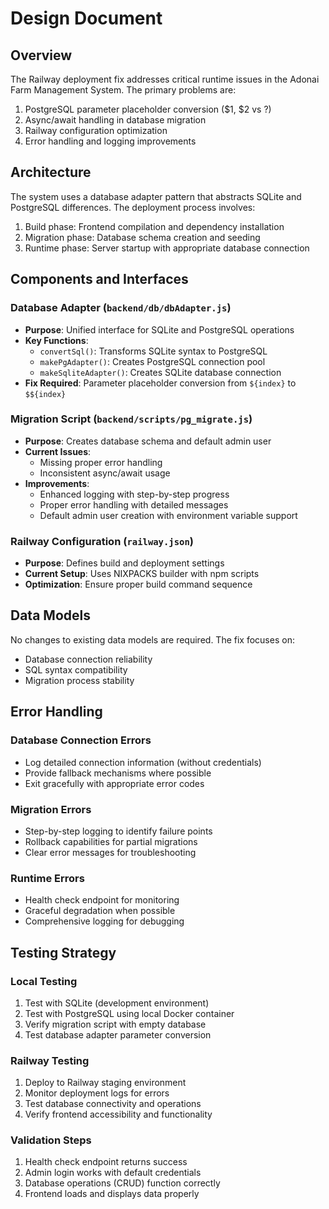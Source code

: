 # Design Document

## Overview

The Railway deployment fix addresses critical runtime issues in the Adonai Farm Management System. The primary problems are:
1. PostgreSQL parameter placeholder conversion ($1, $2 vs ?)
2. Async/await handling in database migration
3. Railway configuration optimization
4. Error handling and logging improvements

## Architecture

The system uses a database adapter pattern that abstracts SQLite and PostgreSQL differences. The deployment process involves:
1. Build phase: Frontend compilation and dependency installation
2. Migration phase: Database schema creation and seeding
3. Runtime phase: Server startup with appropriate database connection

## Components and Interfaces

### Database Adapter (`backend/db/dbAdapter.js`)
- **Purpose**: Unified interface for SQLite and PostgreSQL operations
- **Key Functions**:
  - `convertSql()`: Transforms SQLite syntax to PostgreSQL
  - `makePgAdapter()`: Creates PostgreSQL connection pool
  - `makeSqliteAdapter()`: Creates SQLite database connection
- **Fix Required**: Parameter placeholder conversion from `${index}` to `$${index}`

### Migration Script (`backend/scripts/pg_migrate.js`)
- **Purpose**: Creates database schema and default admin user
- **Current Issues**: 
  - Missing proper error handling
  - Inconsistent async/await usage
- **Improvements**:
  - Enhanced logging with step-by-step progress
  - Proper error handling with detailed messages
  - Default admin user creation with environment variable support

### Railway Configuration (`railway.json`)
- **Purpose**: Defines build and deployment settings
- **Current Setup**: Uses NIXPACKS builder with npm scripts
- **Optimization**: Ensure proper build command sequence

## Data Models

No changes to existing data models are required. The fix focuses on:
- Database connection reliability
- SQL syntax compatibility
- Migration process stability

## Error Handling

### Database Connection Errors
- Log detailed connection information (without credentials)
- Provide fallback mechanisms where possible
- Exit gracefully with appropriate error codes

### Migration Errors
- Step-by-step logging to identify failure points
- Rollback capabilities for partial migrations
- Clear error messages for troubleshooting

### Runtime Errors
- Health check endpoint for monitoring
- Graceful degradation when possible
- Comprehensive logging for debugging

## Testing Strategy

### Local Testing
1. Test with SQLite (development environment)
2. Test with PostgreSQL using local Docker container
3. Verify migration script with empty database
4. Test database adapter parameter conversion

### Railway Testing
1. Deploy to Railway staging environment
2. Monitor deployment logs for errors
3. Test database connectivity and operations
4. Verify frontend accessibility and functionality

### Validation Steps
1. Health check endpoint returns success
2. Admin login works with default credentials
3. Database operations (CRUD) function correctly
4. Frontend loads and displays data properly